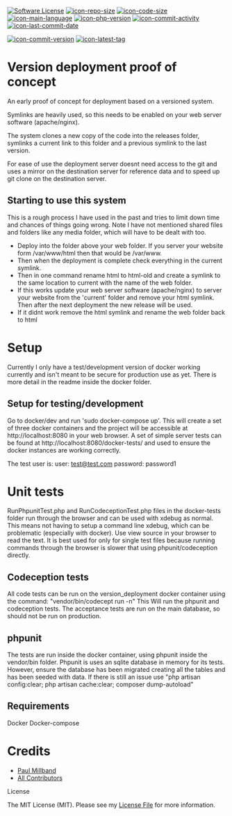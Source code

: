 [![Software License][icon-license]](LICENSE.md)
[![icon-repo-size]](#)
[![icon-code-size]](#)
[![icon-main-language]](#)
[![icon-php-version]](docker/dev/Dockerfile)
[![icon-commit-activity]](../../commits)
[![icon-last-commit-date]](../../commits)


[![icon-commit-version]](../../releases)
[![icon-latest-tag]](../../releases)

# Version deployment proof of concept
An early proof of concept for deployment based on a versioned system.

Symlinks are heavily used, so this needs to be enabled on your web server software (apache/nginx).

The system clones a new copy of the code into the releases folder, symlinks a current link to this folder and a previous
symlink to the last version.

For ease of use the deployment server doesnt need access to the git and uses a mirror on the destination server for
reference data and to speed up git clone on the destination server. 

## Starting to use this system
This is a rough process I have used in the past and tries to limit down time and chances of things going wrong. Note I
have not mentioned shared files and folders like any media folder, which will have to be dealt with too.
- Deploy into the folder above your web folder. If you server your website form /var/www/html then that would be
/var/www.
- Then when the deployment is complete check everything in the current symlink.
- Then in one command rename html to
html-old and create a symlink to the same location to current with the name of the web folder.
- If this works update your web server software (apache/nginx) to server your website from the 'current' folder and
remove your html symlink. Then after the next deployment the new release will be used. 
- If it didnt work remove the html symlink and rename the web folder back to html

# Setup
Currently I only have a test/development version of docker working currently and isn't meant to be secure for production use as yet. There is more detail in the readme inside the docker folder.

## Setup for testing/development
Go to docker/dev and run 'sudo docker-compose up'. This will create a set of three docker containers and the project will be accessible at http://localhost:8080 in your web browser. A set of simple server tests can be found at http://localhost:8080/docker-tests/ and used to ensure the docker instances are working correctly.

The test user is:
 user: test@test.com
 password: password1

# Unit tests 
RunPhpunitTest.php and RunCodeceptionTest.php files in the docker-tests folder run through the browser and can be used with xdebug as normal. This means not having to setup a command line xdebug, which can be problematic (especially with docker). Use view source in your browser to read the text. It is best used for only for single test files because running commands through the browser is slower that using phpunit/codeception directly.

## Codeception tests
All code tests can be run on the version_deployment docker container using the command: "vendor/bin/codecept run -n"
This Will run the phpunit and codeception tests. The acceptance tests are run on the main database, so should not be run on production.

## phpunit
The tests are run inside the docker container, using phpunit inside the vendor/bin folder. Phpunit is uses an sqlite database in memory for its tests. However, ensure the database has been migrated creating all the tables and has been seeded with data. If there is still an issue use "php artisan config:clear; php artisan cache:clear; composer dump-autoload"



## Requirements
Docker
Docker-compose


# Credits

- [Paul Millband][link-author]
- [All Contributors][link-contributors]

 License

The MIT License (MIT). Please see my [License File](LICENSE.md) for more information.

[icon-license]: https://img.shields.io/badge/license-MIT-brightgreen.svg?style=flat-square
[icon-repo-size]: https://img.shields.io/github/repo-size/yorick2/versioned-deployment
[icon-code-size]: https://img.shields.io/github/languages/code-size/yorick2/versioned-deployment
[icon-main-language]: https://img.shields.io/github/languages/top/yorick2/versioned-deployment
[icon-commit-version]: https://img.shields.io/github/release/yorick2/versioned-deployment
[icon-latest-tag]: https://img.shields.io/github/tag-pre/yorick2/versioned-deployment
[icon-php-version]: https://img.shields.io/badge/PHP-7.2-blue
[icon-commit-activity]: https://img.shields.io/github/commit-activity/m/yorick2/versioned-deployment
[icon-last-commit-date]: https://img.shields.io/github/last-commit/yorick2/versioned-deployment
[link-author]: https://github.com/yorick2
[link-contributors]: ../../contributors
